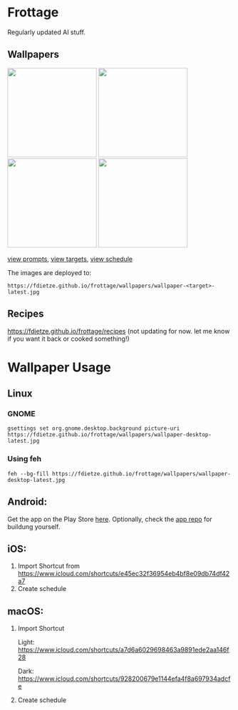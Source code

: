 # Frottage

Regularly updated AI stuff.

## Wallpapers

<div>
<img src="https://fdietze.github.io/frottage/wallpapers/wallpaper-desktop-latest.jpg" height="200" />
<img src="https://fdietze.github.io/frottage/wallpapers/wallpaper-desktop-light-latest.jpg" height="200" />
<img src="https://fdietze.github.io/frottage/wallpapers/wallpaper-mobile-latest.jpg" height="200" />
<img src="https://fdietze.github.io/frottage/wallpapers/wallpaper-mobile-homescreen-latest.jpg" height="200" />
</div>

[view prompts](/prompts.json), [view targets](/targets.json), [view schedule](/.github/workflows/generate-wallpapers.yml#L6)

The images are deployed to:

`https://fdietze.github.io/frottage/wallpapers/wallpaper-<target>-latest.jpg`



## Recipes

<https://fdietze.github.io/frottage/recipes>
(not updating for now. let me know if you want it back or cooked something!)


# Wallpaper Usage

## Linux

### GNOME

```
gsettings set org.gnome.desktop.background picture-uri https://fdietze.github.io/frottage/wallpapers/wallpaper-desktop-latest.jpg
```

### Using feh

```
feh --bg-fill https://fdietze.github.io/frottage/wallpapers/wallpaper-desktop-latest.jpg
```

## Android:

Get the app on the Play Store [here](https://play.google.com/store/apps/details?id=com.frottage).
Optionally, check the [app repo](https://github.com/fdietze/frottage-android) for buildung yourself.

## iOS:

1. Import Shortcut from https://www.icloud.com/shortcuts/e45ec32f36954eb4bf8e09db74df42a7
2. Create schedule

## macOS:

1. Import Shortcut

   Light:
   https://www.icloud.com/shortcuts/a7d6a6029698463a9891ede2aa146f28

   Dark: https://www.icloud.com/shortcuts/928200679e1144efa4f8a697934adcfe

2. Create schedule
